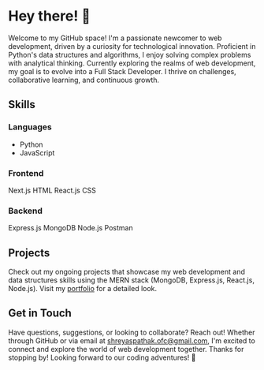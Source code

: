# Hey there! 👋
Welcome to my GitHub space! I'm a passionate newcomer to web development, driven by a curiosity for technological innovation. Proficient in Python's data structures and algorithms, I enjoy solving complex problems with analytical thinking. Currently exploring the realms of web development, my goal is to evolve into a Full Stack Developer. I thrive on challenges, collaborative learning, and continuous growth.

## Skills

### Languages
- Python
- JavaScript
### Frontend
Next.js        HTML
React.js       CSS
### Backend
Express.js     MongoDB
Node.js        Postman

## Projects
Check out my ongoing projects that showcase my web development and data structures skills using the MERN stack (MongoDB, Express.js, React.js, Node.js). Visit my [portfolio](<https://shreyas-pathak-portfolio.vercel.app/>) for a detailed look.

## Get in Touch
Have questions, suggestions, or looking to collaborate? Reach out! Whether through GitHub or via email at shreyaspathak.ofc@gmail.com, I'm excited to connect and explore the world of web development together.
Thanks for stopping by! Looking forward to our coding adventures! 🚀

